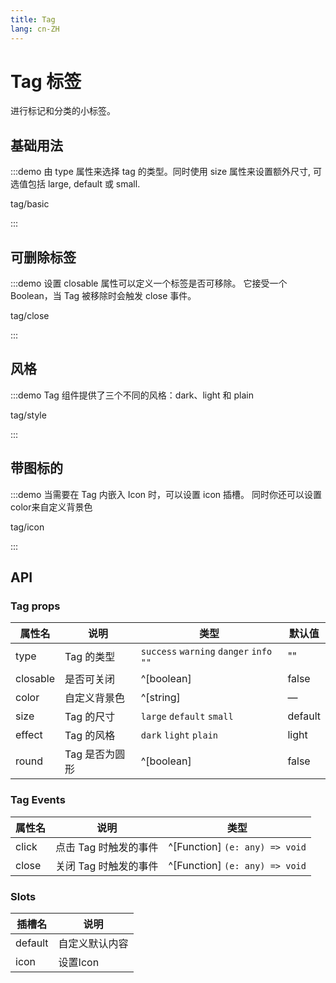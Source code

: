 ```yaml
---
title: Tag
lang: cn-ZH
---
```


# Tag 标签

进行标记和分类的小标签。

## 基础用法

:::demo 由 type 属性来选择 tag 的类型。同时使用 size 属性来设置额外尺寸, 可选值包括 large, default 或 small.

tag/basic

:::

## 可删除标签

:::demo 设置 closable 属性可以定义一个标签是否可移除。 它接受一个 Boolean，当 Tag 被移除时会触发 close 事件。

tag/close

:::

## 风格

:::demo Tag 组件提供了三个不同的风格：dark、light 和 plain

tag/style

:::

## 带图标的

:::demo 当需要在 Tag 内嵌入 Icon 时，可以设置 icon 插槽。 同时你还可以设置color来自定义背景色

tag/icon

:::

## API

### Tag props

| 属性名   | 说明           | 类型                                     | 默认值  |
| -------- | -------------- | ---------------------------------------- | ------- |
| type     | Tag 的类型     | `success` `warning` `danger` `info` `""` | ""      |
| closable | 是否可关闭     | ^[boolean]                               | false   |
| color    | 自定义背景色   | ^[string]                                | —       |
| size     | Tag 的尺寸     | `large` `default` `small`                | default |
| effect   | Tag 的风格     | `dark` `light` `plain`                   | light   |
| round    | Tag 是否为圆形 | ^[boolean]                               | false   |

### Tag Events

| 属性名 | 说明                  | 类型                           |
| ------ | --------------------- | ------------------------------ |
| click  | 点击 Tag 时触发的事件 | ^[Function] `(e: any) => void` |
| close  | 关闭 Tag 时触发的事件 | ^[Function] `(e: any) => void` |

### Slots

| 插槽名  | 说明           |
| ------- | -------------- |
| default | 自定义默认内容 |
| icon    | 设置Icon       |
